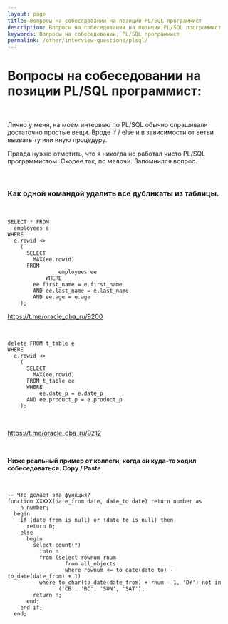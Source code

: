 ```yaml
---
layout: page
title: Вопросы на собеседовании на позиции PL/SQL программист
description: Вопросы на собеседовании на позиции PL/SQL программист
keywords: Вопросы на собеседовании, PL/SQL программист
permalink: /other/interview-questions/plsql/
---
```


# Вопросы на собеседовании на позиции PL/SQL программист:

<br/>

Лично у меня, на моем интервью по PL/SQL обычно спрашивали достаточно простые вещи. Вроде if / else и в зависимости от ветви вызвать ту или иную процедуру.<br/>

Правда нужно отметить, что я никогда не работал чисто PL/SQL программистом. Скорее так, по мелочи.
Запомнился вопрос.

<br/>

### Как одной командой удалить все дубликаты из таблицы.

<br/>

```
SELECT * FROM
  employees e
WHERE
  e.rowid <>
    (
      SELECT
        MAX(ee.rowid)
      FROM
                employees ee
            WHERE
        ee.first_name = e.first_name
        AND ee.last_name = e.last_name
        AND ee.age = e.age
    );
```

https://t.me/oracle_dba_ru/9200

<br/>

```
delete FROM t_table e
WHERE
  e.rowid <>
    (
      SELECT
        MAX(ee.rowid)
      FROM t_table ee
      WHERE
          ee.date_p = e.date_p
      AND ee.product_p = e.product_p
    );
```

<br/>

https://t.me/oracle_dba_ru/9212

<br/>

**Ниже реальный пример от коллеги, когда он куда-то ходил собеседоваться. Copy / Paste**

<br/>

```plsql
-- Что делает эта функция?
function ХХХХХ(date_from date, date_to date) return number as
    n number;
  begin
    if (date_from is null) or (date_to is null) then
      return 0;
    else
      begin
        select count(*)
          into n
          from (select rownum rnum
                  from all_objects
                  where rownum <= to_date(date_to) - to_date(date_from) + 1)
          where to_char(to_date(date_from) + rnum - 1, 'DY') not in
                ('СБ', 'ВС', 'SUN', 'SAT');
        return n;
      end;
    end if;
  end;
```
